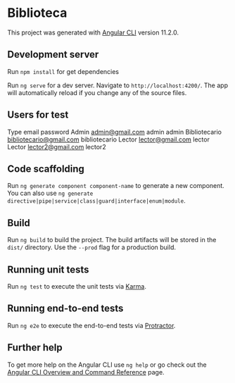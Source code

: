 # Biblioteca

This project was generated with [Angular CLI](https://github.com/angular/angular-cli) version 11.2.0.

## Development server

Run `npm install` for get dependencies

Run `ng serve` for a dev server. Navigate to `http://localhost:4200/`. The app will automatically reload if you change any of the source files.

## Users for test
Type                 email                 password
Admin             admin@gmail.com admin     admin
Bibliotecario 	  bibliotecario@gmail.com   bibliotecario
Lector            lector@gmail.com	        lector
Lector            lector2@gmail.com	        lector2

## Code scaffolding

Run `ng generate component component-name` to generate a new component. You can also use `ng generate directive|pipe|service|class|guard|interface|enum|module`.

## Build

Run `ng build` to build the project. The build artifacts will be stored in the `dist/` directory. Use the `--prod` flag for a production build.

## Running unit tests

Run `ng test` to execute the unit tests via [Karma](https://karma-runner.github.io).

## Running end-to-end tests

Run `ng e2e` to execute the end-to-end tests via [Protractor](http://www.protractortest.org/).

## Further help

To get more help on the Angular CLI use `ng help` or go check out the [Angular CLI Overview and Command Reference](https://angular.io/cli) page.
